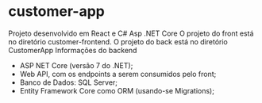 # customer-app
Projeto desenvolvido em React e C# Asp .NET Core 
O projeto do front está no diretório customer-frontend.
O projeto do back está no diretório CustomerApp
Informações do backend
- ASP NET Core (versão 7 do .NET);
- Web API, com os endpoints a serem consumidos pelo front;
- Banco de Dados: SQL Server;
- Entity Framework Core como ORM (usando-se Migrations);
